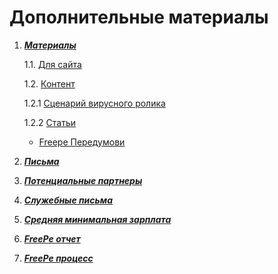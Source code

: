 # Дополнительные материалы

1. ***[Материалы](https://drive.google.com/drive/folders/0B9mbBuJnN6tcc2pHV0pKTzljSTA)***

   1.1. [Для сайта](https://drive.google.com/drive/folders/0B9mbBuJnN6tcX2tzS1llYWptaEU)
   
   1.2. [Контент](https://drive.google.com/drive/folders/0B9mbBuJnN6tcMS1nMmNBRkV3NDg)

    1.2.1 [Сценарий вирусного ролика](https://docs.google.com/document/d/1vJKl1VZGFVpzy0ZXCU5FHqbG9mrKVtUnNXMdRRt6lAs/edit?usp=drive_web)

    1.2.2 [Статьи](https://drive.google.com/drive/folders/0B9mbBuJnN6tcT05vS2FBQzNIcWs) 

     - [Freepe Передумови ](https://docs.google.com/document/d/1ntTl5_PAAbp4aCxPbfE1IpwiamuPrZuBk4s7RqkE4uA/edit?usp=drive_web)

2. ***[Письма](https://drive.google.com/drive/folders/0B9mbBuJnN6tcRjNSMEJ2dVdLMmc)***

3. ***[Потенциальные партнеры](https://docs.google.com/spreadsheets/d/1CEjAu35q0bsh9CmuZq7L7WeW8r54ApLZhDELFaAUGcE/edit?usp=drive_web)***

4. ***[Служебные письма](https://drive.google.com/drive/folders/0B9mbBuJnN6tcRjNSMEJ2dVdLMmc)***

5. ***[Средняя минимальная зарплата](https://docs.google.com/spreadsheets/d/1qJUdpg92HsaAt8gsHROI2laoGqZe-Heo2fxZcWoDVgY/edit?usp=drive_web)***

6. ***[FreePe отчет](https://docs.google.com/spreadsheets/d/1_7xJDyoCAJZT98oaBo4tNqVLSCIdAgJUU3CUlhbph1A/edit?usp=drive_web)***

7. ***[FreePe процесс](https://docs.google.com/document/d/1XDXSa8o4oHrpqb6wYGIB9uT2oCLU_T30Lug_vMEBaiY/edit?usp=drive_web)***